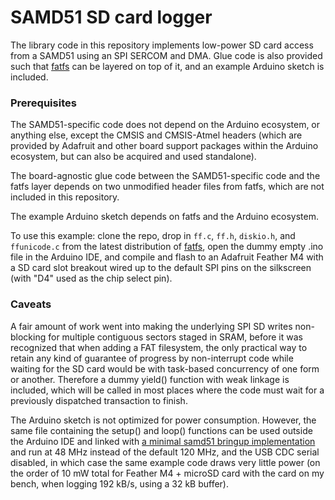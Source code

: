 # SAMD51 SD card logger

The library code in this repository implements low-power SD card access from a SAMD51 using an SPI SERCOM and DMA. Glue code is also provided such that [fatfs](http://elm-chan.org/fsw/ff/) can be layered on top of it, and an example Arduino sketch is included.

### Prerequisites

The SAMD51-specific code does not depend on the Arduino ecosystem, or anything else, except the CMSIS and CMSIS-Atmel headers (which are provided by Adafruit and other board support packages within the Arduino ecosystem, but can also be acquired and used standalone).

The board-agnostic glue code between the SAMD51-specific code and the fatfs layer depends on two unmodified header files from fatfs, which are not included in this repository.

The example Arduino sketch depends on fatfs and the Arduino ecosystem.

To use this example: clone the repo, drop in `ff.c`, `ff.h`, `diskio.h`, and `ffunicode.c` from the latest distribution of [fatfs](http://elm-chan.org/fsw/ff/), open the dummy empty .ino file in the Arduino IDE, and compile and flash to an Adafruit Feather M4 with a SD card slot breakout wired up to the default SPI pins on the silkscreen (with "D4" used as the chip select pin).

### Caveats

A fair amount of work went into making the underlying SPI SD writes non-blocking for multiple contiguous sectors staged in SRAM, before it was recognized that when adding a FAT filesystem, the only practical way to retain any kind of guarantee of progress by non-interrupt code while waiting for the SD card would be with task-based concurrency of one form or another. Therefore a dummy yield() function with weak linkage is included, which will be called in most places where the code must wait for a previously dispatched transaction to finish.

The Arduino sketch is not optimized for power consumption. However, the same file containing the setup() and loop() functions can be used outside the Arduino IDE and linked with [a minimal samd51 bringup implementation](https://github.com/rlcamp/samd51_blink/blob/main/samd51_init.c) and run at 48 MHz instead of the default 120 MHz, and the USB CDC serial disabled, in which case the same example code draws very little power (on the order of 10 mW total for Feather M4 + microSD card with the card on my bench, when logging 192 kB/s, using a 32 kB buffer).
